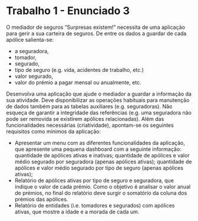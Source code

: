 # Trabalho 1 - Enunciado 3
O mediador de seguros “Surpresas existem!” necessita de uma aplicação para gerir a sua 
carteira de seguros. De entre os dados a guardar de cada apólice salienta-se:
- a seguradora, 
- tomador, 
- segurado, 
- tipo de seguro (e.g. vida, acidentes de trabalho, etc.) 
- valor segurado, 
- valor do prémio a pagar mensal ou anualmente, etc.

Desenvolva uma aplicação que ajude o mediador a guardar a informação da sua atividade. 
Deve disponibilizar as operações habituais para manutenção de dados também para as 
tabelas auxiliares (e.g. seguradoras). Não esqueça de garantir a integridade das referências 
(e.g. uma seguradora não pode ser removida se existirem apólices relacionadas). Além das 
funcionalidades necessárias (criatividade), apontam-se os seguintes requisitos como 
mínimos da aplicação:
- Apresentar um menu com as diferentes funcionalidades da aplicação, que 
apresente uma pequena dashboard com a seguinte informação: quantidade de 
apólices ativas e inativas; quantidade de apólices e valor médio segurado por 
seguradora (apenas apólices ativas); quantidade de apólices e valor médio segurado 
por tipo de seguro (apenas apólices ativas);
- Relatório de apólices ativas por tipo de seguro e seguradora, que indique o valor de 
cada prémio. Como o objetivo é analisar o valor anual de prémios, no final do 
relatório deve surgir o somatório da coluna dos prémios das apólices.
- Relatório de entidades (i.e. tomadores e segurados) com apólices ativas, que mostre 
a idade e a morada de cada um.
